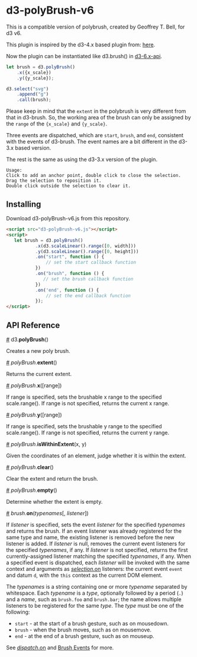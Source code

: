 # d3-polyBrush-v6

This is a compatible version of polybrush, created by Geoffrey T. Bell, for d3 v6.

This plugin is inspired by the d3-4.x based plugin from: [here](https://github.com/junwang23/polybrushv4).

Now the plugin can be instantiated like d3.brush() in [d3-6.x-api](https://github.com/d3/d3-brush).

```javascript
let brush = d3.polyBrush()
    .x({x_scale})
    .y({y_scale});

d3.select("svg")
    .append("g")
    .call(brush);
```

Please keep in mind that the ```extent``` in the polybrush is very different from that in d3-brush. So, the working area
of the brush can only be assigned by the ```range``` of the ```{x_scale}``` and ```{y_scale}```.

Three events are dispatched, which are ```start```, ```brush```, and ```end```, consistent with the events of d3-brush.
The event names are a bit different in the d3-3.x based version.

The rest is the same as using the d3-3.x version of the plugin.

```
Usage:
Click to add an anchor point, double click to close the selection.
Drag the selection to reposition it.
Double click outside the selection to clear it.
```

## Installing

Download d3-polyBrush-v6.js from this repository.

 ```html
<script src="d3-polyBrush-v6.js"></script>
<script>
    let brush = d3.polyBrush()
            .x(d3.scaleLinear().range([0, width]))
            .y(d3.scaleLinear().range([0, height]))
            .on("start", function () {
                // set the start callback function
            })
            .on("brush", function () {
               // set the brush callback function
            })
            .on('end', function () {
                // set the end callback function
            });
</script>
```

## API Reference

<a href="#polyBrush" name="polyBrush">#</a> d3.<b>polyBrush</b>()

Creates a new poly brush.

<a href="#brush_extent" name="brush_extent">#</a> <i>polyBrush</i>.<b>extent</b>() 

Returns the current extent.

<a href="#brush_x" name="brush_x">#</a> <i>polyBrush</i>.<b>x</b>([range])

If range is specified, sets the brushable x range to the specified scale.range(). If range is not specified, returns the current x range.

<a href="#brush_y" name="brush_y">#</a> <i>polyBrush</i>.<b>y</b>([range])

If range is specified, sets the brushable y range to the specified scale.range(). If range is not specified, returns the current y range.

<a href="#brush_isWithinExtent" name="brush_isWithinExtent">#</a> <i>polyBrush</i>.<b>isWithinExtent</b>(x, y)

Given the coordinates of an element, judge whether it is within the extent.

<a href="#brush_clear" name="brush_clear">#</a> <i>polyBrush</i>.<b>clear</b>()

Clear the extent and return the brush.

<a href="#brush_empty" name="brush_empty">#</a> <i>polyBrush</i>.<b>empty</b>()

Determine whether the extent is empty.

<a href="#brush_on" name="brush_on">#</a> <i>brush</i>.<b>on</b>(<i>typenames</i>[, <i>listener</i>])

If *listener* is specified, sets the event *listener* for the specified *typenames* and returns the brush. If an event listener was already registered for the same type and name, the existing listener is removed before the new listener is added. If *listener* is null, removes the current event listeners for the specified *typenames*, if any. If *listener* is not specified, returns the first currently-assigned listener matching the specified *typenames*, if any. When a specified event is dispatched, each *listener* will be invoked with the same context and arguments as [*selection*.on](https://github.com/d3/d3-selection#selection_on) listeners: the current event `event` and datum `d`, with the `this` context as the current DOM element.

The *typenames* is a string containing one or more *typename* separated by whitespace. Each *typename* is a *type*, optionally followed by a period (`.`) and a *name*, such as `brush.foo` and `brush.bar`; the name allows multiple listeners to be registered for the same *type*. The *type* must be one of the following:

* `start` - at the start of a brush gesture, such as on mousedown.
* `brush` - when the brush moves, such as on mousemove.
* `end` - at the end of a brush gesture, such as on mouseup.

See [*dispatch*.on](https://github.com/d3/d3-dispatch#dispatch_on) and [Brush Events](#brush-events) for more.